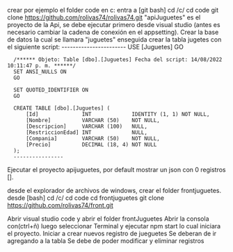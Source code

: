 crear por ejemplo el folder code en c:
entra a [git bash]
cd /c/
cd code
git clone https://github.com/rolivas74/rolivas74.git
"apiJuguetes" es el proyecto de la Api, se debe ejecutar primero desde visual studio (antes es necesario cambiar la cadena de conexión en el appsetting).
  Crear la base de datos la cual se llamara "juguetes"
  enseguida crear la tabla jugetes con el siguiente script:
      -----------------------
      USE [Juguetes]
      GO

      /****** Objeto: Table [dbo].[Juguetes] Fecha del script: 14/08/2022 10:11:47 p. m. ******/
      SET ANSI_NULLS ON
      GO

      SET QUOTED_IDENTIFIER ON
      GO

      CREATE TABLE [dbo].[Juguetes] (
          [Id]              INT             IDENTITY (1, 1) NOT NULL,
          [Nombre]          VARCHAR (50)    NOT NULL,
          [Descripcion]     VARCHAR (100)   NULL,
          [RestriccionEdad] INT             NULL,
          [Compania]        VARCHAR (50)    NOT NULL,
          [Precio]          DECIMAL (18, 4) NOT NULL
      );
      ----------------
Ejecutar el proyecto apijuguetes, por default mostrar un json con 0 registros [].

desde el explorador de archivos de windows, crear el folder frontjuguetes.
desde [bash]
cd /c/
cd code
cd frontjuguetes
git clone https://github.com/rolivas74/front.git

Abrir visual studio code y abrir el folder frontJuguetes
Abrir la consola con(ctrl+ñ) luego seleccionar Terminal y ejecutar npm start lo cual iniciara el proyecto.
Iniciar a crear nuevos registro de jueguetes
Se deberan de ir agregando a la tabla
Se debe de poder modificar y eliminar registros
